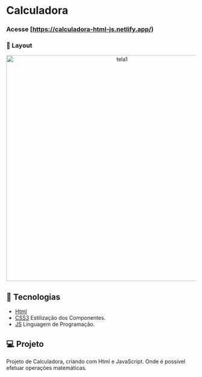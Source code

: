 # Calculadora

### Acesse [https://calculadora-html-js.netlify.app/)

### 📱 Layout

<p align="center">
<img alt="tela1" src="https://ik.imagekit.io/aowlcgixdo/calculadora-html/calculadora-html_EX5wHaw99.png?ik-sdk-version=javascript-1.4.3&updatedAt=1663861458861" width="600" >
</p>

## 🚀 Tecnologias

- [Html](https://developer.mozilla.org/pt-BR/docs/Web/HTML)
- [CSS3](https://developer.mozilla.org/pt-BR/docs/Web/CSS) Estilização dos Componentes.
- [JS](https://developer.mozilla.org/pt-BR/docs/Web/JavaScript) Linguagem de Programação.

## 💻 Projeto

Projeto de Calculadora, criando com Html e JavaScript. Onde é possível efetuar operações matemáticas.

